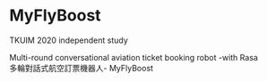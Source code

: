 # MyFlyBoost
 
TKUIM 2020 independent study  

Multi-round conversational aviation ticket booking robot -with Rasa  
多輪對話式航空訂票機器人- MyFlyBoost  
